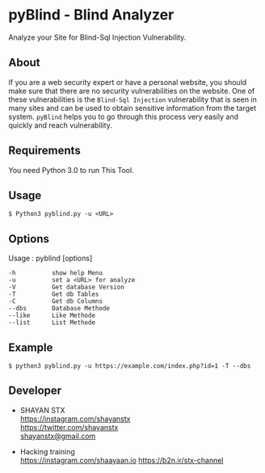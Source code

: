 # pyBlind - Blind Analyzer
Analyze your Site for Blind-Sql Injection Vulnerability.

## About
If you are a web security expert or have a personal website, you should make sure that there are no security vulnerabilities on the website.
One of these vulnerabilities is the `Blind-Sql Injection` vulnerability that is seen in many sites and can be used to obtain sensitive information from the target system.
`pyBlind` helps you to go through this process very easily and quickly and reach vulnerability.

## Requirements
You need Python 3.0 to run This Tool.

## Usage
```
$ Python3 pyblind.py -u <URL>
```

## Options
Usage : pyblind [options]
```
-h          show help Menu
-u          set a <URL> for analyze
-V          Get database Version
-T          Get db Tables
-C          Get db Columns
--dbs       Database Methode
--like      Like Methode
--list      List Methode
```

## Example
```
$ python3 pyblind.py -u https://example.com/index.php?id=1 -T --dbs
```

## Developer
  * SHAYAN STX  
  https://instagram.com/shayanstx  
  https://twitter.com/shayanstx  
  shayanstx@gmail.com

  * Hacking training  
  https://instagram.com/shaayaan.io 
  https://b2n.ir/stx-channel